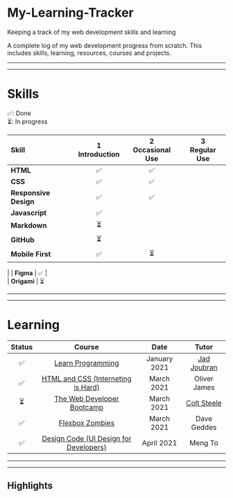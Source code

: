 # My-Learning-Tracker
Keeping a track of my web development skills and learning

A complete log of my web development progress from scratch. This includes skills, learning, resources, courses and projects. 

---
---

# Skills   

✅: Done <br>
⏳: In progress 


|        Skill         |  1<br>Introduction   |  2<br>Occasional Use   |   3<br>Regular Use     |
|:---------------------| :-------------------:| :---------------------:| :---------------------:|
|     **HTML**         |          ✅          |         ✅              |                        |
|     **CSS**          |          ✅          |         ✅              |
| **Responsive Design**|          ✅          |         ✅ 
|  **Javascript**      |          ✅          |                        
|  **Markdown**        |          ⏳          |
|  **GitHub**          |          ⏳          |
|  **Mobile First**    |          ✅          |         ⏳             |
| 
|  **Figma**           |          ✅          |        
|  **Origami**         |          ⏳

---
---

# Learning

|  Status   |  Course                                     | Date         | Tutor         |
|:---------:|:-------------------------------------------:|:------------:|:-------------:|
|   ✅      | [Learn Programming]                         | January 2021   | [Jad Joubran] |
|   ✅      | [HTML and CSS (Interneting is Hard)]         | March 2021    | Oliver James  |
|   ⏳      | [The Web Developer Bootcamp]                 | March 2021    | [Colt Steele] |
|   ✅      | [Flexbox Zombies]                            | March 2021    | Dave Geddes   |
|   ✅      | [Design Code (UI Design for Developers)]     | April 2021    | Meng To       |



[//]:# (Reference links to courses)
[Learn Programming]:https://learnprogramming.online/
[HTML and CSS (Interneting is Hard)]: https://www.internetingishard.com/ 
[The Web Developer Bootcamp]: https://www.udemy.com/course/the-web-developer-bootcamp/
[Flexbox Zombies]:  https://flexboxzombies.com/p/flexbox-zombies 
[Design Code (UI Design for Developers)]: https://designcode.io/ui-design


[//]:# (Reference links to tutors)
[Jad Joubran]:https://twitter.com/joubranjad
[Colt Steele]: https://www.udemy.com/user/coltsteele/
[Dave Geddes]: https://twitter.com/geddski?ref_src=twsrc%5Egoogle%7Ctwcamp%5Eserp%7Ctwgr%5Eauthor
[Meng To]: https://twitter.com/MengTo
----
----
## Highlights 



